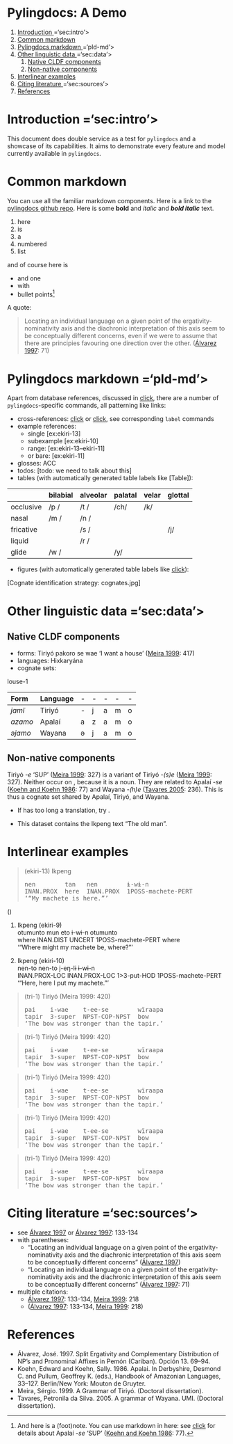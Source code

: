 # Pylingdocs: A Demo

1.  [Introduction
    <a id>=‘sec:intro’\><a/>](#introduction-a-id-sec-intro-a)
2.  [Common markdown](#common-markdown)
3.  [Pylingdocs markdown
    <a id>=‘pld-md’\><a/>](#pylingdocs-markdown-a-id-pld-md-a)
4.  [Other linguistic data
    <a id>=‘sec:data’\><a/>](#other-linguistic-data-a-id-sec-data-a)
    1.  [Native CLDF components](#native-cldf-components)
    2.  [Non-native components](#non-native-components)
5.  [Interlinear examples](#interlinear-examples)
6.  [Citing literature
    <a id>=‘sec:sources’\><a/>](#citing-literature-a-id-sec-sources-a)
7.  [References](#references)

# Introduction <a id>=‘sec:intro’\><a/>

This document does double service as a test for `pylingdocs` and a
showcase of its capabilities. It aims to demonstrate every feature and
model currently available in `pylingdocs`.

# Common markdown

You can use all the familiar markdown components. Here is a link to the
[pylingdocs github repo](https://github.com/fmatter/pylingdocs/). Here
is some **bold** and *italic* and ***bold italic*** text.

1.  here
2.  is
3.  a
4.  numbered
5.  list

and of course here is

-   and one
-   with
-   bullet points[^1]

A quote:

> Locating an individual language on a given point of the
> ergativity-nominativity axis and the diachronic interpretation of this
> axis seem to be conceptually different concerns, even if we were to
> assume that there are principies favouring one direction over the
> other. ([Álvarez 1997](#source-alvarez1998split): 71)

# Pylingdocs markdown <a id>=‘pld-md’\><a/>

Apart from database references, discussed in
<a href='#sec:sources'>click</a>, there are a number of
`pylingdocs`-specific commands, all patterning like links:

-   cross-references: <a href='#common-markdown'>click</a> or
    <a href='#sec:intro'>click</a>, see corresponding `label` commands
-   example references:
    -   single \[ex:ekiri-13\]
    -   subexample \[ex:ekiri-10\]
    -   range: \[ex:ekiri-13–ekiri-11\]
    -   or bare: \[ex:ekiri-11\]
-   glosses: ACC
-   todos: \[todo: we need to talk about this\]
-   tables (with automatically generated table labels like \[Table\]):

|           | bilabial | alveolar | palatal | velar | glottal |
|:----------|:---------|:---------|:--------|:------|:--------|
| occlusive | /p /     | /t /     | /ch/    | /k/   |         |
| nasal     | /m /     | /n /     |         |       |         |
| fricative |          | /s /     |         |       | /j/     |
| liquid    |          | /r /     |         |       |         |
| glide     | /w /     |          | /y/     |       |         |

-   figures (with automatically generated table labels like
    <a href='#fig:cognates'>click</a>):

\[Cognate identification strategy: cognates.jpg\]

# Other linguistic data <a id>=‘sec:data’\><a/>

## Native CLDF components

-   forms: Tiriyó pakoro se wae ‘I want a house’ ([Meira
    1999](#source-triomeira1999): 417)
-   languages: Hixkaryána
-   cognate sets:

louse-1

| Form    | Language | \-  | \-  | \-  | \-  | \-  |
|:--------|:---------|:----|:----|:----|:----|:----|
| *jamï*  | Tiriyó   | \-  | j   | a   | m   | o   |
| *azamo* | Apalaí   | a   | z   | a   | m   | o   |
| *əjamo* | Wayana   | ə   | j   | a   | m   | o   |

## Non-native components

Tiriyó *-e* ‘SUP’ ([Meira 1999](#source-triomeira1999): 327) is a
variant of Tiriyó *-(s)e* ([Meira 1999](#source-triomeira1999): 327).
Neither occur on , because it is a noun. They are related to Apalaí
*-se* ([Koehn and Koehn 1986](#source-koehn1986apalai): 77) and Wayana
*-(h)e* ([Tavares 2005](#source-wayanatavares2005): 236). This is thus a
cognate set shared by Apalaí, Tiriyó, and Wayana.

-   If has too long a translation, try .

-   This dataset contains the Ikpeng text “The old man”.

# Interlinear examples

> (ekiri-13) Ikpeng
> <pre>
> nen        tan   nen        ɨ-wɨ-n  
> INAN.PROX  here  INAN.PROX  1POSS-machete-PERT  
> ‘“My machete is here.”’</pre>

()

1)  Ikpeng (ekiri-9)  
    otumunto  mun        eto     ɨ-wɨ-n              otumunto  
    where     INAN.DIST  UNCERT  1POSS-machete-PERT  where  
    ‘“Where might my machete be, where?”’

2)  Ikpeng (ekiri-10)  
    nen-to         nen-to         j-eŋ-lɨ      ɨ-wɨ-n  
    INAN.PROX-LOC  INAN.PROX-LOC  1\>3-put-HOD  1POSS-machete-PERT  
    ‘“Here, here I put my machete.”’

> (tri-1) Tiriyó (Meira 1999: 420)
> <pre>
> pai    i-wae    t-ee-se        wïraapa  
> tapir  3-super  NPST-COP-NPST  bow  
> ‘The bow was stronger than the tapir.’</pre>

> (tri-1) Tiriyó (Meira 1999: 420)
> <pre>
> pai    i-wae    t-ee-se        wïraapa  
> tapir  3-super  NPST-COP-NPST  bow  
> ‘The bow was stronger than the tapir.’</pre>

> (tri-1) Tiriyó (Meira 1999: 420)
> <pre>
> pai    i-wae    t-ee-se        wïraapa  
> tapir  3-super  NPST-COP-NPST  bow  
> ‘The bow was stronger than the tapir.’</pre>

> (tri-1) Tiriyó (Meira 1999: 420)
> <pre>
> pai    i-wae    t-ee-se        wïraapa  
> tapir  3-super  NPST-COP-NPST  bow  
> ‘The bow was stronger than the tapir.’</pre>

> (tri-1) Tiriyó (Meira 1999: 420)
> <pre>
> pai    i-wae    t-ee-se        wïraapa  
> tapir  3-super  NPST-COP-NPST  bow  
> ‘The bow was stronger than the tapir.’</pre>

# Citing literature <a id>=‘sec:sources’\><a/>

-   see [Álvarez 1997](#source-alvarez1998split) or [Álvarez
    1997](#source-alvarez1998split): 133-134
-   with parentheses:
    -   “Locating an individual language on a given point of the
        ergativity-nominativity axis and the diachronic interpretation
        of this axis seem to be conceptually different concerns”
        ([Álvarez 1997](#source-alvarez1998split))
    -   “Locating an individual language on a given point of the
        ergativity-nominativity axis and the diachronic interpretation
        of this axis seem to be conceptually different concerns”
        ([Álvarez 1997](#source-alvarez1998split): 71)
-   multiple citations:
    -   [Álvarez 1997](#source-alvarez1998split): 133-134, [Meira
        1999](#source-triomeira1999): 218
    -   ([Álvarez 1997](#source-alvarez1998split): 133-134, [Meira
        1999](#source-triomeira1999): 218)

# References

-   <a id="source-alvarez1998split"> </a>Álvarez, José. 1997. Split
    Ergativity and Complementary Distribution of NP’s and Pronominal
    Affixes in Pemón (Cariban). Opción 13. 69–94.
-   <a id="source-koehn1986apalai"> </a>Koehn, Edward and Koehn,
    Sally. 1986. Apalai. In Derbyshire, Desmond C. and Pullum,
    Geoffrey K. (eds.), Handbook of Amazonian Languages, 33–127.
    Berlin/New York: Mouton de Gruyter.
-   <a id="source-triomeira1999"> </a>Meira, Sérgio. 1999. A Grammar of
    Tiriyó. (Doctoral dissertation).
-   <a id="source-wayanatavares2005"> </a>Tavares, Petronila da
    Silva. 2005. A grammar of Wayana. UMI. (Doctoral dissertation).

[^1]: And here is a (foot)note. You can use markdown in here: see
    <a href='#sec:data'>click</a> for details about Apalaí *-se* ‘SUP’
    ([Koehn and Koehn 1986](#source-koehn1986apalai): 77).